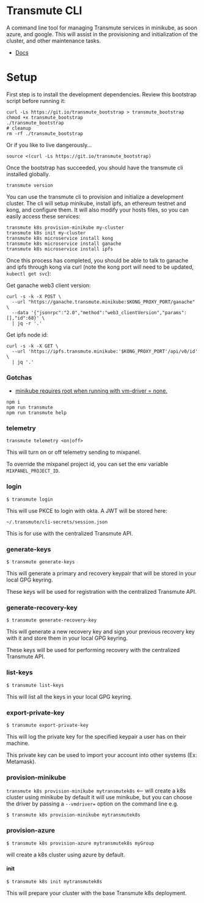 # Transmute CLI

A command line tool for managing Transmute services in minikube, as soon azure, and google. This will assist in the provisioning and initialization of the cluster, and other maintenance tasks.

- [Docs](https://docs.transmute.industries/transmute-cli/1.0.0/)

Setup
=====

First step is to install the development dependencies. Review this bootstrap script before running it:

```
curl -Ls https://git.io/transmute_bootstrap > transmute_bootstrap
chmod +x transmute_bootstrap
./transmute_bootstrap
# cleanup 
rm -rf ./transmute_bootstrap
```

Or if you like to live dangerously...

```
source <(curl -Ls https://git.io/transmute_bootstrap)
```

Once the bootstrap has succeeded, you should have the transmute cli installed globally.

```
transmute version
```

You can use the transmute cli to provision and initialize a development cluster. The cli will setup minikube, install ipfs, an ethereum testnet and kong, and configure them. It will also modify your hosts files, so you can easily access these services:

```
transmute k8s provision-minikube my-cluster
transmute k8s init my-cluster
transmute k8s microservice install kong
transmute k8s microservice install ganache
transmute k8s microservice install ipfs
```

Once this process has completed, you should be able to talk to ganache and ipfs through kong via curl (note the kong port will need to be updated, `kubectl get svc`):


Get ganache web3 client version:

```
curl -s -k -X POST \
  --url "https://ganache.transmute.minikube:$KONG_PROXY_PORT/ganache" \
  --data '{"jsonrpc":"2.0","method":"web3_clientVersion","params":[],"id":68}' \
  | jq -r '.'
```

Get ipfs node id:

```
curl -s -k -X GET \
  --url 'https://ipfs.transmute.minikube:'$KONG_PROXY_PORT'/api/v0/id' \
  | jq '.'
```

### Gotchas

- [minikube requires root when running with vm-driver = none.](https://blog.travis-ci.com/2017-10-26-running-kubernetes-on-travis-ci-with-minikube) 



```
npm i
npm run transmute
npm run transmute help
```

### telemetry

`transmute telemetry <on|off>`

This will turn on or off telemetry sending to mixpanel.

To override the mixpanel project id, you can set the env variable `MIXPANEL_PROJECT_ID`.

### login

`$ transmute login`

This will use PKCE to login with okta. A JWT will be stored here:

`~/.transmute/cli-secrets/session.json`

This is for use with the centralized Transmute API.

### generate-keys

`$ transmute generate-keys`

This will generate a primary and recovery keypair that will be stored in your local GPG keyring.

These keys will be used for registration with the centralized Transmute API.

### generate-recovery-key

`$ transmute generate-recovery-key`

This will generate a new recovery key and sign your previous recovery key with it and store them in your local GPG keyring.

These keys will be used for performing recovery with the centralized Transmute API.

### list-keys

`$ transmute list-keys`

This will list all the keys in your local GPG keyring.

### export-private-key

`$ transmute export-private-key`

This will log the private key for the specified keypair a user has on their machine.

This private key can be used to import your account into other systems (Ex: Metamask).

### provision-minikube

`transmute k8s provision-minikube mytransmutek8s` <-- will create a
k8s cluster using minikube by default it will use minikube, but you can
choose the driver by passing a `--vmdriver=` option on the command line
e.g.

```
$ transmute k8s provision-minikube mytransmutek8s 
```

### provision-azure

```
$ transmute k8s provision-azure mytransmutek8s myGroup
```

will create a k8s cluster using azure by default.

#### init

```
$ transmute k8s init mytransmutek8s
```

This will prepare your cluster with the base Transmute k8s deployment.


